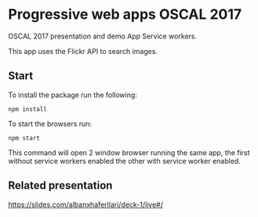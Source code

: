 # Progressive web apps OSCAL 2017
OSCAL 2017 presentation and demo App Service workers.

This app uses the Flickr API to search images.  

## Start

To install the package run the following:

`npm install`

To start the browsers run:

`npm start`

This command will open 2 window browser running the same app, the first without
service workers enabled the other with service worker enabled.

## Related presentation
https://slides.com/albanxhaferllari/deck-1/live#/
